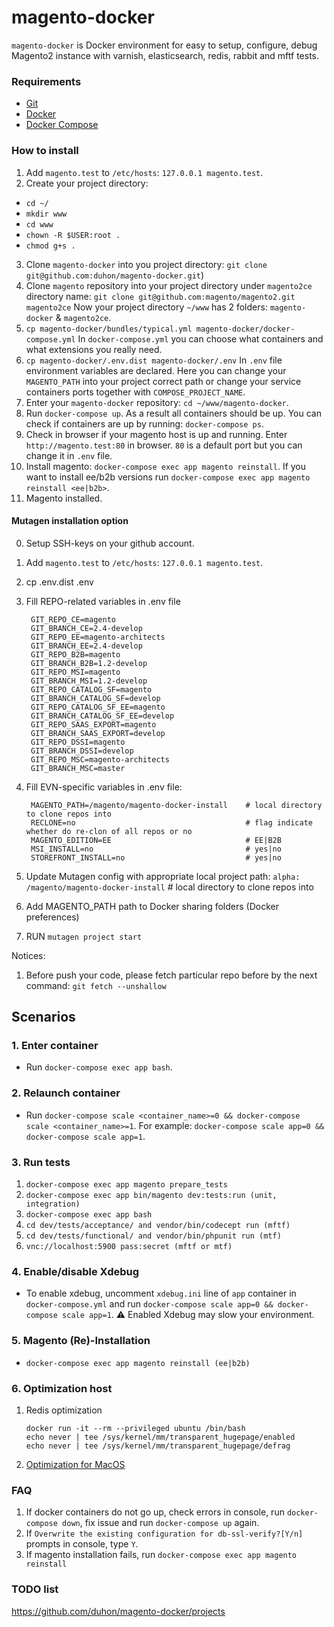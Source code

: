 # magento-docker

`magento-docker` is Docker environment for easy to setup, configure, debug Magento2 instance with varnish, elasticsearch, redis, rabbit and mftf tests.

### Requirements

* [Git](https://git-scm.com/book/en/v2/Getting-Started-Installing-Git)
* [Docker](https://docs.docker.com/)
* [Docker Compose](https://docs.docker.com/compose/install/)

### How to install
1. Add `magento.test` to `/etc/hosts`: `127.0.0.1 magento.test`.
2. Create your project directory:
* `cd ~/`
* `mkdir www`
* `cd www`
* `chown -R $USER:root .`
* `chmod g+s .`
3. Clone `magento-docker` into you project directory: `git clone git@github.com:duhon/magento-docker.git`)
4. Clone `magento` repository into your project directory under `magento2ce` directory name: `git clone git@github.com:magento/magento2.git magento2ce`
Now your project directory `~/www` has 2 folders: `magento-docker` & `magento2ce`.
5. `cp magento-docker/bundles/typical.yml magento-docker/docker-compose.yml`
In `docker-compose.yml` you can choose what containers and what extensions you really need.
6. `cp magento-docker/.env.dist magento-docker/.env`
In `.env` file environment variables are declared. Here you can change your `MAGENTO_PATH` into your project correct path or change your service containers ports together with `COMPOSE_PROJECT_NAME`.
7. Enter your `magento-docker` repository: `cd ~/www/magento-docker`.
8. Run `docker-compose up`. As a result all containers should be up. You can check if containers are up by running: `docker-compose ps`.
9. Check in browser if your magento host is up and running. Enter `http://magento.test:80` in browser. `80` is a default port but you can change it in `.env` file.
10. Install magento: `docker-compose exec app magento reinstall`. If you want to install ee/b2b versions run `docker-compose exec app magento reinstall <ee|b2b>`.
11. Magento installed.
#### Mutagen installation option
0. Setup SSH-keys on your github account.
2. Add `magento.test` to `/etc/hosts`: `127.0.0.1 magento.test`.
3. cp .env.dist .env
4. Fill REPO-related variables in .env file
                                                    
        GIT_REPO_CE=magento
        GIT_BRANCH_CE=2.4-develop
        GIT_REPO_EE=magento-architects
        GIT_BRANCH_EE=2.4-develop
        GIT_REPO_B2B=magento
        GIT_BRANCH_B2B=1.2-develop
        GIT_REPO_MSI=magento
        GIT_BRANCH_MSI=1.2-develop
        GIT_REPO_CATALOG_SF=magento
        GIT_BRANCH_CATALOG_SF=develop
        GIT_REPO_CATALOG_SF_EE=magento
        GIT_BRANCH_CATALOG_SF_EE=develop
        GIT_REPO_SAAS_EXPORT=magento
        GIT_BRANCH_SAAS_EXPORT=develop
        GIT_REPO_DSSI=magento
        GIT_BRANCH_DSSI=develop
        GIT_REPO_MSC=magento-architects
        GIT_BRANCH_MSC=master
5. Fill EVN-specific variables in .env file:
        
        MAGENTO_PATH=/magento/magento-docker-install    # local directory to clone repos into
        RECLONE=no                                      # flag indicate whether do re-clon of all repos or no
        MAGENTO_EDITION=EE                              # EE|B2B
        MSI_INSTALL=no                                  # yes|no
        STOREFRONT_INSTALL=no                           # yes|no
6. Update Mutagen config with appropriate local project path: `alpha: /magento/magento-docker-install`  # local directory to clone repos into
7. Add MAGENTO_PATH path to Docker sharing folders (Docker preferences)
7. RUN `mutagen project start`

Notices:
1. Before push your code, please fetch particular repo before by the next command: `git fetch --unshallow` 

## Scenarios

### 1. Enter container
* Run `docker-compose exec app bash`.

### 2. Relaunch container
* Run `docker-compose scale <container_name>=0 && docker-compose scale <container_name>=1`. For example: `docker-compose scale app=0 && docker-compose scale app=1`.

### 3. Run tests

1. `docker-compose exec app magento prepare_tests`
2. `docker-compose exec app bin/magento dev:tests:run (unit, integration)`
3. `docker-compose exec app bash`
4. `cd dev/tests/acceptance/ and vendor/bin/codecept run (mftf)`
5. `cd dev/tests/functional/ and vendor/bin/phpunit run (mtf)`
6. `vnc://localhost:5900 pass:secret (mftf or mtf)`

### 4. Enable/disable Xdebug

* To enable xdebug, uncomment `xdebug.ini` line of `app` container in `docker-compose.yml` and run `docker-compose scale app=0 && docker-compose scale app=1`.
:warning: Enabled Xdebug may slow your environment. 

### 5. Magento (Re)-Installation

* `docker-compose exec app magento reinstall (ee|b2b)`

### 6. Optimization host

1. Redis optimization 
    ```
    docker run -it --rm --privileged ubuntu /bin/bash
    echo never | tee /sys/kernel/mm/transparent_hugepage/enabled
    echo never | tee /sys/kernel/mm/transparent_hugepage/defrag
    ```
2. [Optimization for MacOS](https://gist.github.com/tombigel/d503800a282fcadbee14b537735d202c)

### FAQ
1. If docker containers do not go up, check errors in console, run `docker-compose down`, fix issue and run `docker-compose up` again.
2. If `Overwrite the existing configuration for db-ssl-verify?[Y/n]` prompts in console, type `Y`.
3. If magento installation fails, run `docker-compose exec app magento reinstall`

### TODO list
https://github.com/duhon/magento-docker/projects
